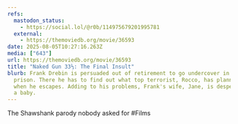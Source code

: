```yaml
---
refs:
  mastodon_status:
    - https://social.lol/@r0b/114975679201995781
  external:
    - https://themoviedb.org/movie/36593
date: 2025-08-05T10:27:16.263Z
media: ["643"]
url: https://themoviedb.org/movie/36593
title: "Naked Gun 33⅓: The Final Insult"
blurb: Frank Drebin is persuaded out of retirement to go undercover in a state
  prison. There he has to find out what top terrorist, Rocco, has planned for
  when he escapes. Adding to his problems, Frank's wife, Jane, is desperate for
  a baby.
---
```


The Shawshank parody nobody asked for #Films
